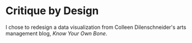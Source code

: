 
# Critique by Design

I chose to redesign a data visualization from Colleen Dilenschneider's arts management blog, *Know Your Own Bone*. 
